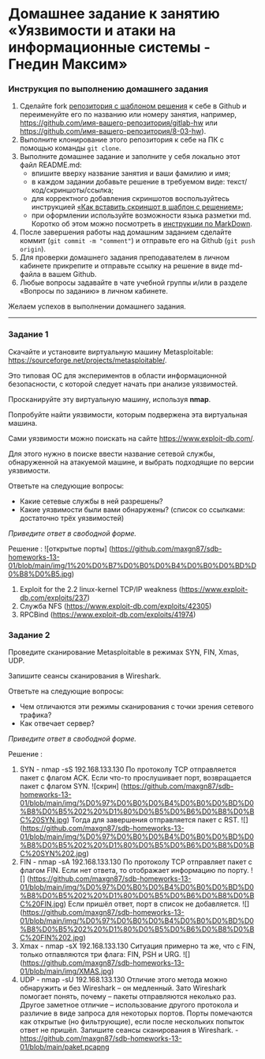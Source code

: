# Домашнее задание к занятию «Уязвимости и атаки на информационные системы - Гнедин Максим»

### Инструкция по выполнению домашнего задания

1. Сделайте fork [репозитория c шаблоном решения](https://github.com/netology-code/sys-pattern-homework) к себе в Github и переименуйте его по названию или номеру занятия, например, https://github.com/имя-вашего-репозитория/gitlab-hw или https://github.com/имя-вашего-репозитория/8-03-hw).
2. Выполните клонирование этого репозитория к себе на ПК с помощью команды `git clone`.
3. Выполните домашнее задание и заполните у себя локально этот файл README.md:
   - впишите вверху название занятия и ваши фамилию и имя;
   - в каждом задании добавьте решение в требуемом виде: текст/код/скриншоты/ссылка;
   - для корректного добавления скриншотов воспользуйтесь инструкцией [«Как вставить скриншот в шаблон с решением»](https://github.com/netology-code/sys-pattern-homework/blob/main/screen-instruction.md);
   - при оформлении используйте возможности языка разметки md. Коротко об этом можно посмотреть в [инструкции по MarkDown](https://github.com/netology-code/sys-pattern-homework/blob/main/md-instruction.md).
4. После завершения работы над домашним заданием сделайте коммит (`git commit -m "comment"`) и отправьте его на Github (`git push origin`).
5. Для проверки домашнего задания преподавателем в личном кабинете прикрепите и отправьте ссылку на решение в виде md-файла в вашем Github.
6. Любые вопросы задавайте в чате учебной группы и/или в разделе «Вопросы по заданию» в личном кабинете.

Желаем успехов в выполнении домашнего задания.

------

### Задание 1

Скачайте и установите виртуальную машину Metasploitable: https://sourceforge.net/projects/metasploitable/.

Это типовая ОС для экспериментов в области информационной безопасности, с которой следует начать при анализе уязвимостей.

Просканируйте эту виртуальную машину, используя **nmap**.

Попробуйте найти уязвимости, которым подвержена эта виртуальная машина.

Сами уязвимости можно поискать на сайте https://www.exploit-db.com/.

Для этого нужно в поиске ввести название сетевой службы, обнаруженной на атакуемой машине, и выбрать подходящие по версии уязвимости.

Ответьте на следующие вопросы:

- Какие сетевые службы в ней разрешены?
- Какие уязвимости были вами обнаружены? (список со ссылками: достаточно трёх уязвимостей)
  
*Приведите ответ в свободной форме.*  

Решение :
![открытые порты] (https://github.com/maxgn87/sdb-homeworks-13-01/blob/main/img/1%20%D0%B7%D0%B0%D0%B4%D0%B0%D0%BD%D0%B8%D0%B5.jpg)

1. Exploit for the 2.2 linux-kernel TCP/IP weakness (https://www.exploit-db.com/exploits/237)
2. Служба NFS (https://www.exploit-db.com/exploits/42305)
3. RPCBind (https://www.exploit-db.com/exploits/41974)




### Задание 2

Проведите сканирование Metasploitable в режимах SYN, FIN, Xmas, UDP.

Запишите сеансы сканирования в Wireshark.

Ответьте на следующие вопросы:

- Чем отличаются эти режимы сканирования с точки зрения сетевого трафика?
- Как отвечает сервер?

*Приведите ответ в свободной форме.*

Решение :

1. SYN - nmap -sS 192.168.133.130
   По протоколу TCP отправляется пакет с флагом ACK. Если что-то прослушивает порт, возвращается пакет с флагом SYN. ![скрин] (https://github.com/maxgn87/sdb-homeworks-13-01/blob/main/img/%D0%97%D0%B0%D0%B4%D0%B0%D0%BD%D0%B8%D0%B5%202%20%D1%80%D0%B5%D0%B6%D0%B8%D0%BC%20SYN.jpg)
   Тогда для завершения отправляется пакет с RST. ![] (https://github.com/maxgn87/sdb-homeworks-13-01/blob/main/img/%D0%97%D0%B0%D0%B4%D0%B0%D0%BD%D0%B8%D0%B5%202%20%D1%80%D0%B5%D0%B6%D0%B8%D0%BC%20SYN%202.jpg)
3. FIN - nmap -sA 192.168.133.130
   По протоколу TCP отправляет пакет с флагом FIN. Если нет ответа, то отображает информацию по порту. ![] (https://github.com/maxgn87/sdb-homeworks-13-01/blob/main/img/%D0%97%D0%B0%D0%B4%D0%B0%D0%BD%D0%B8%D0%B5%202%20%D1%80%D0%B5%D0%B6%D0%B8%D0%BC%20FIN.jpg)
   Если пришёл ответ, порт в список не добавляется. ![] (https://github.com/maxgn87/sdb-homeworks-13-01/blob/main/img/%D0%97%D0%B0%D0%B4%D0%B0%D0%BD%D0%B8%D0%B5%202%20%D1%80%D0%B5%D0%B6%D0%B8%D0%BC%20FIN%202.jpg)
5. Xmax - nmap -sX 192.168.133.130
   Ситуация примерно та же, что с FIN, только отпавляются три флага: FIN, PSH и URG. ![] (https://github.com/maxgn87/sdb-homeworks-13-01/blob/main/img/XMAS.jpg)
6. UDP - nmap -sU 192.168.133.130
   Отличие этого метода можно обнаружить и без Wireshark – он медленный. Зато Wireshark помогает понять, почему – пакеты отправляются неколько раз. Другое заметное отличие – использование другого протокола и различие в виде запроса для некоторых портов.
   Порты помечаются как открытые (но фильтрующие), если после нескольких попыток ответ не пришёл.
Запишите сеансы сканирования в Wireshark. - https://github.com/maxgn87/sdb-homeworks-13-01/blob/main/paket.pcapng

   
